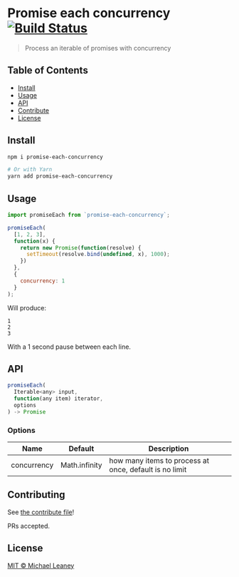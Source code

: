 # Promise each concurrency [![Build Status](https://travis-ci.org/leahciMic/promise-each-concurrency?branch=master)](https://travis-ci.org/leahciMic/promise-each-concurrency)

> Process an iterable of promises with concurrency

## Table of Contents

- [Install](#install)
- [Usage](#usage)
- [API](#api)
- [Contribute](#contribute)
- [License](#license)

## Install

```sh
npm i promise-each-concurrency

# Or with Yarn
yarn add promise-each-concurrency
```

## Usage

```js
import promiseEach from `promise-each-concurrency`;

promiseEach(
  [1, 2, 3],
  function(x) {
    return new Promise(function(resolve) {
      setTimeout(resolve.bind(undefined, x), 1000);
    })
  },
  {
    concurrency: 1
  }
);
```

Will produce:
```
1
2
3
```

With a 1 second pause between each line.

## API

```js
promiseEach(
  Iterable<any> input,
  function(any item) iterator,
  options
) -> Promise
```

### Options

| Name        | Default       | Description                                            |
|-------------|---------------|--------------------------------------------------------|
| concurrency | Math.infinity | how many items to process at once, default is no limit |

## Contributing

See [the contribute file](CONTRIBUTING.md)!

PRs accepted.

## License

[MIT © Michael Leaney](LICENSE)
